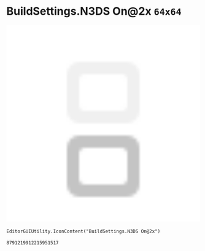 # BuildSettings.N3DS On@2x `64x64`
<img src="/img/BuildSettings.N3DS%20On@2x.png" width=512 height=512>

``` CSharp
EditorGUIUtility.IconContent("BuildSettings.N3DS On@2x")
```
```
8791219912215951517
```
